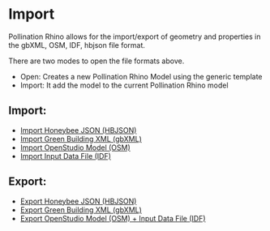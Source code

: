 # Import

Pollination Rhino allows for the import/export of geometry and properties in the gbXML, OSM, IDF, hbjson file format.

There are two modes to open the file formats above.

* Open: Creates a new Pollination Rhino Model using the generic template
* Import: It add the model to the current Pollination Rhino model

## Import:

* [Import Honeybee JSON \(HBJSON\)](hbjson.md)
* [Import Green Building XML \(gbXML\)](gbxml.md)
* [Import OpenStudio Model \(OSM\)](osm.md)
* [Import Input Data File \(IDF\)](idf.md)

## Export:

* [Export Honeybee JSON \(HBJSON\)](../rhino-import-export-1/hbjson.md)
* [Export Green Building XML \(gbXML\)](../rhino-import-export-1/gbxml.md)
* [Export OpenStudio Model \(OSM\) + Input Data File \(IDF\)](../rhino-import-export-1/osm.md)

